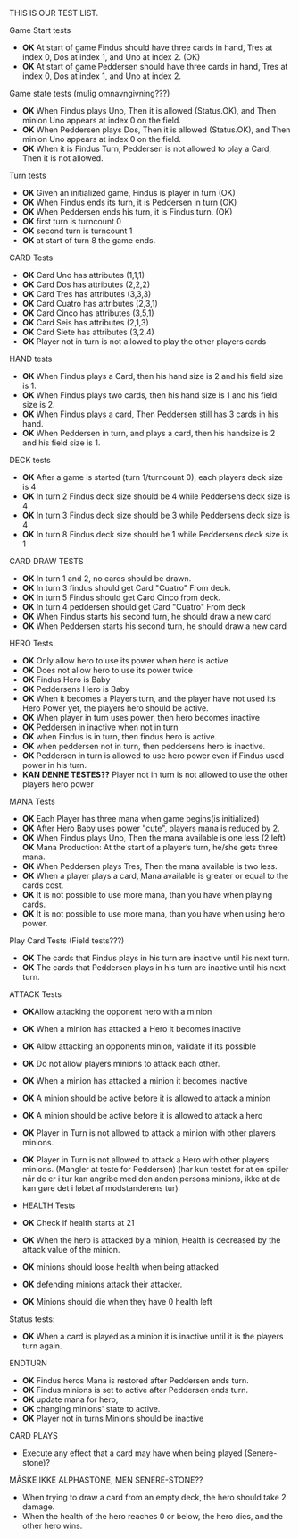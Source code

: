 THIS IS OUR TEST LIST.

Game Start tests
* **OK** At start of game Findus should have three cards in hand, Tres at index 0, Dos at index 1, and Uno at index 2. (OK)
* **OK** At start of game Peddersen should have three cards in hand, Tres at index 0, Dos at index 1, and Uno at index 2.

Game state tests (mulig omnavngivning???)
* **OK** When Findus plays Uno, Then it is allowed (Status.OK),
  and Then minion Uno appears at index 0 on the field.
* **OK** When Peddersen plays Dos, Then it is allowed (Status.OK),
  and Then minion Uno appears at index 0 on the field.
* **OK** When it is Findus Turn, Peddersen is not allowed to play a Card, Then it is not allowed.

Turn tests
* **OK** Given an initialized game, Findus is player in turn (OK)
* **OK** When Findus ends its turn, it is Peddersen in turn (OK)
* **OK** When Peddersen ends his turn, it is Findus turn. (OK)
* **OK** first turn is turncount 0
* **OK** second turn is turncount 1
* **OK** at start of turn 8 the game ends.


CARD Tests
* **OK** Card Uno has attributes (1,1,1)
* **OK** Card Dos has attributes (2,2,2)
* **OK** Card Tres has attributes (3,3,3)
* **OK** Card Cuatro has attributes (2,3,1)
* **OK** Card Cinco has attributes (3,5,1)
* **OK** Card Seis has attributes (2,1,3)
* **OK** Card Siete has attributes (3,2,4)
* **OK** Player not in turn is not allowed to play the other players cards


HAND tests
* **OK** When Findus plays a Card, then his hand size is 2 and his field size is 1.
* **OK** When Findus plays two cards, then his hand size is 1 and his field size is 2.
* **OK** When Findus plays a card, Then Peddersen still has 3 cards in his hand.
* **OK** When Peddersen in turn, and plays a card, then his handsize is 2 and his field size is 1.

DECK tests
* **OK** After a game is started (turn 1/turncount 0), each players deck size is 4
* **OK** In turn 2 Findus deck size should be 4 while Peddersens deck size is 4
* **OK** In turn 3 Findus deck size should be 3 while Peddersens deck size is 4
* **OK** In turn 8 Findus deck size should be 1 while Peddersens deck size is 1

CARD DRAW TESTS
* **OK** In turn 1 and 2, no cards should be drawn.
* **OK** In turn 3 findus should get Card "Cuatro" From deck.
* **OK** In turn 5 Findus should get Card Cinco from deck.
* **OK** In turn 4 peddersen should get Card "Cuatro" From deck
* **OK** When Findus starts his second turn, he should draw a new card
* **OK** When Peddersen starts his second turn, he should draw a new card

HERO Tests
* **OK** Only allow hero to use its power when hero is active
* **OK** Does not allow hero to use its power twice
* **OK** Findus Hero is Baby
* **OK** Peddersens Hero is Baby
* **OK** When it becomes a Players turn, and the player have not used its Hero Power yet, the players hero should be active.
* **OK** When player in turn uses power, then hero becomes inactive
* **OK** Peddersen in inactive when not in turn
* **OK** when Findus is in turn, then findus hero is active.
* **OK** when peddersen not in turn, then peddersens hero is inactive.
* **OK** Peddersen in turn is allowed to use hero power even if Findus used power in his turn.
* **KAN DENNE TESTES??** Player not in turn is not allowed to use the other players hero power


MANA Tests
* **OK** Each Player has three mana when game begins(is initialized)
* **OK** After Hero Baby uses power "cute", players mana is reduced by 2.
* **OK** When Findus plays Uno, Then the mana available is one less (2 left)
  **OK** Mana Production: At the start of a player’s turn, he/she gets three mana.
* **OK** When Peddersen plays Tres, Then the mana available is two less.
* **OK** When a player plays a card, Mana available is greater or equal to the cards cost.
* **OK** It is not possible to use more mana, than you have when playing cards.
* **OK** It is not possible to use more mana, than you have when using hero power.

Play Card Tests (Field tests???)
* **OK** The cards that Findus plays in his turn are inactive until his next turn.
* **OK** The cards that Peddersen plays in his turn are inactive until his next turn.

ATTACK Tests
* **OK**Allow attacking the opponent hero with a minion
* **OK** When a minion has attacked a Hero it becomes inactive
* **OK** Allow attacking an opponents minion, validate if its possible
* **OK** Do not allow players minions to attack each other. 
* **OK** When a minion has attacked a minion it becomes inactive
* **OK** A minion should be active before it is allowed to attack a minion
* **OK** A minion should be active before it is allowed to attack a hero
* **OK** Player in Turn is not allowed to attack a minion with other players minions.
* **OK** Player in Turn is not allowed to attack a Hero with other players minions. (Mangler at teste for Peddersen)
  (har kun testet for at en spiller når de er i tur kan angribe med den anden persons minions, ikke at de kan gøre det i løbet af modstanderens tur)

* HEALTH Tests
* **OK** Check if health starts at 21
* **OK** When the hero is attacked by a minion, Health is decreased by the attack value of the minion.
* **OK** minions should loose health when being attacked
* **OK** defending minions attack their attacker.
* **OK** Minions should die when they have 0 health left

Status tests:
* **OK** When a card is played as a minion it is inactive until it is the players turn again.

ENDTURN
* **OK** Findus heros Mana is restored after Peddersen ends turn.
* **OK** Findus minions is set to active after Peddersen ends turn.
* **OK** update mana for hero,
* **OK** changing minions' state to active.
* **OK** Player not in turns Minions should be inactive 

CARD PLAYS
* Execute any effect that a card may have when being played (Senere-stone)?

MÅSKE IKKE ALPHASTONE, MEN SENERE-STONE??
* When trying to draw a card from an empty deck, the hero should take 2 damage.
* When the health of the hero reaches 0 or below, the hero dies, and the other hero wins.
